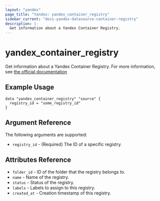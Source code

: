 ```yaml
---
layout: "yandex"
page_title: "Yandex: yandex_container_registry"
sidebar_current: "docs-yandex-datasource-container-registry"
description: |-
  Get information about a Yandex Container Registry.
---
```


# yandex\_container\_registry

Get information about a Yandex Container Registry. For more information, see
[the official documentation](https://cloud.yandex.com/docs/container-registry/concepts/registry)

## Example Usage

```hcl
data "yandex_container_registry" "source" {
  registry_id = "some_registry_id"
}
```

## Argument Reference

The following arguments are supported:

* `registry_id` - (Required) The ID of a specific registry.

## Attributes Reference

* `folder_id` - ID of the folder that the registry belongs to.
* `name` - Name of the registry.
* `status` - Status of the registry.
* `labels` - Labels to assign to this registry.
* `created_at` - Creation timestamp of this registry.